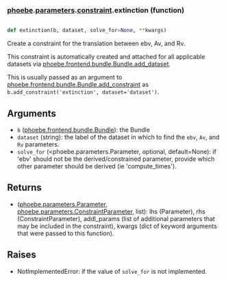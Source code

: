 ### [phoebe](phoebe.md).[parameters](phoebe.parameters.md).[constraint](phoebe.parameters.constraint.md).extinction (function)


```py

def extinction(b, dataset, solve_for=None, **kwargs)

```



Create a constraint for the translation between ebv, Av, and Rv.

This constraint is automatically created and attached for all applicable datasets
via [phoebe.frontend.bundle.Bundle.add_dataset](phoebe.frontend.bundle.Bundle.add_dataset.md).

This is usually passed as an argument to
 [phoebe.frontend.bundle.Bundle.add_constraint](phoebe.frontend.bundle.Bundle.add_constraint.md) as
 `b.add_constraint('extinction', dataset='dataset')`.

Arguments
-----------
* `b` ([phoebe.frontend.bundle.Bundle](phoebe.frontend.bundle.Bundle.md)): the Bundle
* `dataset` (string): the label of the dataset in which to find the
    `ebv`, `Av`, and `Rv` parameters.
* `solve_for` (&lt;phoebe.parameters.Parameter, optional, default=None): if
    'ebv' should not be the derived/constrained parameter, provide which
    other parameter should be derived (ie 'compute_times').

Returns
----------
* ([phoebe.parameters.Parameter](phoebe.parameters.Parameter.md), [phoebe.parameters.ConstraintParameter](phoebe.parameters.ConstraintParameter.md), list):
    lhs (Parameter), rhs (ConstraintParameter), addl_params (list of additional
    parameters that may be included in the constraint), kwargs (dict of
    keyword arguments that were passed to this function).

Raises
--------
* NotImplementedError: if the value of `solve_for` is not implemented.

